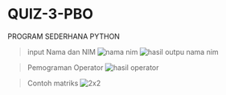 # QUIZ-3-PBO

PROGRAM SEDERHANA PYTHON
> input Nama dan NIM
![nama nim](https://user-images.githubusercontent.com/114232617/193616809-cf876667-93d9-4221-a247-5898fa85ddc5.jpg)
![hasil outpu nama nim](https://user-images.githubusercontent.com/114232617/193616923-6806d07c-67b0-4d3e-89d6-c8b3567448c1.jpg)


> Pemograman Operator
![hasil operator](https://user-images.githubusercontent.com/114232617/193617953-04e57fb6-b1e0-4b14-9f86-ae13ccce6a17.jpg)

> Contoh matriks
![2x2](https://user-images.githubusercontent.com/114232617/193619619-c4a30e45-b03a-42f7-8ae9-bc0d350982a3.jpg)
